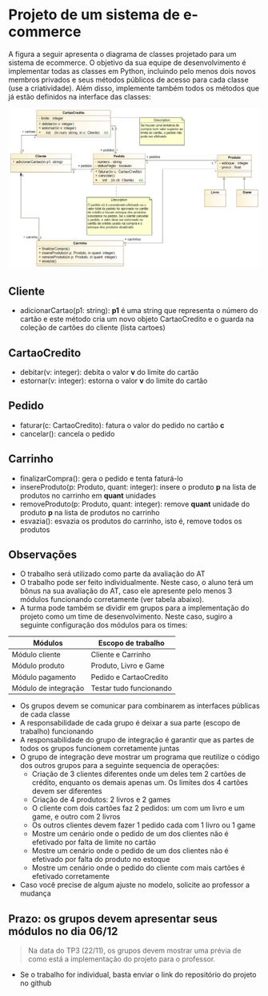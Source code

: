 # Projeto de um sistema de e-commerce

A figura a seguir apresenta o diagrama de classes projetado para um sistema de ecommerce. O objetivo da sua equipe de desenvolvimento é implementar todas as classes em Python, incluindo pelo menos dois novos membros privados e seus métodos públicos de acesso para cada classe (use a criatividade). Além disso, implemente também todos os métodos que já estão definidos na interface das classes:

<img src='../images/ecommerce.png'>

## Cliente
- adicionarCartao(p1: string): **p1** é uma string que representa o número do cartão e este método cria um novo objeto CartaoCredito e o guarda na coleção de cartões do cliente (lista cartoes)

## CartaoCredito
- debitar(v: integer): debita o valor **v** do limite do cartão
- estornar(v: integer): estorna o valor **v** do limite do cartão

## Pedido
- faturar(c: CartaoCredito): fatura o valor do pedido no cartão **c**
- cancelar(): cancela o pedido

## Carrinho
- finalizarCompra(): gera o pedido e tenta faturá-lo
- insereProduto(p: Produto, quant: integer): insere o produto **p** na lista de produtos no carrinho em **quant** unidades
- removeProduto(p: Produto, quant: integer): remove **quant** unidade do produto **p** na lista de produtos no carrinho
- esvazia(): esvazia os produtos do carrinho, isto é, remove todos os produtos

## Observações
- O trabalho será utilizado como parte da avaliação do AT
- O trabalho pode ser feito individualmente. Neste caso, o aluno terá um bônus na sua avaliação do AT, caso ele apresente pelo menos 3 módulos funcionando corretamente (ver tabela abaixo).
- A turma pode também se dividir em grupos para a implementação do projeto como um time de desenvolvimento. Neste caso, sugiro a seguinte configuração dos módulos para os times:

<center>

| Módulos              | Escopo de trabalho      |
|----------------------|-------------------------|
| Módulo cliente       | Cliente e Carrinho      |
| Módulo produto       | Produto, Livro e Game   |
| Módulo pagamento     | Pedido e CartaoCredito  |
| Módulo de integração | Testar tudo funcionando |

</center>

- Os grupos devem se comunicar para combinarem as interfaces públicas de cada classe
- A responsabilidade de cada grupo é deixar a sua parte (escopo de trabalho) funcionando
- A responsabilidade do grupo de integração é garantir que as partes de todos os grupos funcionem corretamente juntas
- O grupo de integração deve mostrar um programa que reutilize o código dos outros grupos para a seguinte sequencia de operações:
  - Criação de 3 clientes diferentes onde um deles tem 2 cartões de crédito, enquanto os demais apenas um. Os limites dos 4 cartões devem ser diferentes
  - Criação de 4 produtos: 2 livros e 2 games
  - O cliente com dois cartões faz 2 pedidos: um com um livro e um game, e outro com 2 livros
  - Os outros clientes devem fazer 1 pedido cada com 1 livro ou 1 game
  - Mostre um cenário onde o pedido de um dos clientes não é efetivado por falta de limite no cartão
  - Mostre um cenário onde o pedido de um dos clientes não é efetivado por falta do produto no estoque
  - Mostre um cenário onde o pedido do cliente com mais cartões é efetivado corretamente
- Caso você precise de algum ajuste no modelo, solicite ao professor a mudança

## Prazo: os grupos devem apresentar seus módulos no dia 06/12
> Na data do TP3 (22/11), os grupos devem mostrar uma prévia de como está a implementação do projeto para o professor.
- Se o trabalho for individual, basta enviar o link do repositório do projeto no github



